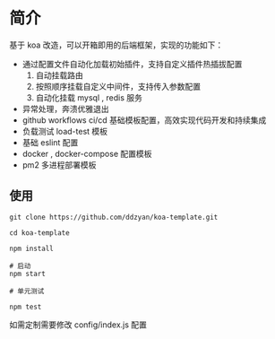 # 简介

基于 koa 改造，可以开箱即用的后端框架，实现的功能如下：
- 通过配置文件自动化加载初始插件，支持自定义插件热插拔配置
    1. 自动挂载路由
    2. 按照顺序挂载自定义中间件，支持传入参数配置
    3. 自动化挂载 mysql , redis 服务
- 异常处理，奔溃优雅退出
- github workflows ci/cd 基础模板配置，高效实现代码开发和持续集成
- 负载测试 load-test 模板
- 基础 eslint 配置
- docker , docker-compose 配置模板
- pm2 多进程部署模板


## 使用
```shell
git clone https://github.com/ddzyan/koa-template.git

cd koa-template

npm install 

# 启动
npm start 

# 单元测试

npm test
```

如需定制需要修改 config/index.js 配置